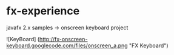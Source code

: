 fx-experience
=============

javafx 2.x samples -> onscreen keyboard project

![KeyBoard] (http://fx-onscreen-keyboard.googlecode.com/files/onscreen_a.png "FX Keyboard")
